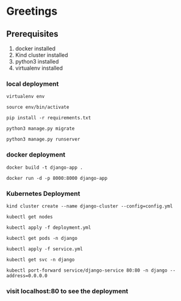 # Greetings

## Prerequisites
1. docker installed
2. Kind cluster installed
3. python3 installed
4. virtualenv installed 

### local deployment
```
virtualenv env
```
```
source env/bin/activate
```
```
pip install -r requirements.txt
```
```
python3 manage.py migrate
```
```
python3 manage.py runserver 
```

### docker deployment 
```
docker build -t django-app .
```
```
docker run -d -p 8000:8000 django-app
```

### Kubernetes Deployment
```
kind cluster create --name django-cluster --config=config.yml
```
```
kubectl get nodes
```
```
kubectl apply -f deployment.yml
```
```
kubectl get pods -n django
```
```
kubectl apply -f service.yml
```
```
kubectl get svc -n django
```
```
kubectl port-forward service/django-service 80:80 -n django --address=0.0.0.0 
```
### visit localhost:80 to see the deployment 